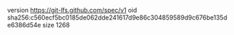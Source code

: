 version https://git-lfs.github.com/spec/v1
oid sha256:c560ecf5bc0185de062dde241617d9e86c304859589d9c676be135de6386d54e
size 1268
